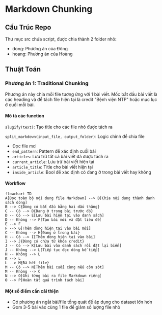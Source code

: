 # Markdown Chunking

## Cấu Trúc Repo

Thư mục src chứa script, được chia thành 2 folder nhỏ:

- dong: Phương án của Đông
- hoang: Phương án của Hoàng

## Thuật Toán

### Phương án 1: Traditional Chunking

Phương án này chia mỗi file tương ứng với 1 bài viết. Mốc bắt đầu bài viết là các heading và để tách file hiện tại là credit "Bệnh viện NTP" hoặc mục lục ở cuối mỗi bài.

#### Mô tả các function

```slugify(text)```: Tạo title cho các file nhỏ được tách ra

```split_markdown(input_file, output_folder)```: Logic chính để chia file

- Đọc file md
- ```end_pattern```: Pattern để xác định cuối bài
- ```articles```: Lưu trữ tất cả bài viết đã được tách ra
- ```current_article```: Lưu trữ bài viết hiện tại
- ```article_title```: Title cho bài viết hiện tại
- ```inside_article```: Bool để xác định có đang ở trong bài viết hay không

#### Workflow

```mermaid
flowchart TD
A[Đọc toàn bộ nội dung file Markdown] --> B[Chia nội dung thành danh sách dòng]
B --> C{Dòng có bắt đầu bằng hai dấu thăng}
C -- Có --> D{Đang ở trong bài trước đó}
D -- Có --> E[Lưu bài hiện tại vào danh sách]
D -- Không --> F[Tạo bài mới và đặt tiêu đề]
E --> F
F --> G[Thêm dòng hiện tại vào bài mới]
C -- Không --> H{Đang ở trong bài}
H -- Có --> I[Thêm dòng hiện tại vào bài]
I --> J{Dòng có chứa từ khóa credit}
J -- Có --> K[Lưu bài vào danh sách rồi đặt lại biến]
J -- Không --> L[Tiếp tục đọc dòng kế tiếp]
H -- Không --> L
K --> L
L --> M{Đã hết file}
M -- Có --> N[Thêm bài cuối cùng nếu còn sót]
M -- Không --> C
N --> O[Ghi từng bài ra file Markdown riêng]
O --> P[Hoàn tất quá trình tách bài]
```

#### Một số điểm cần cải thiện

- Có phương án ngắt bài/file tổng quát để áp dụng cho dataset lớn hơn
- Gom 3-5 bài vào cùng 1 file để giảm số lượng file nhỏ